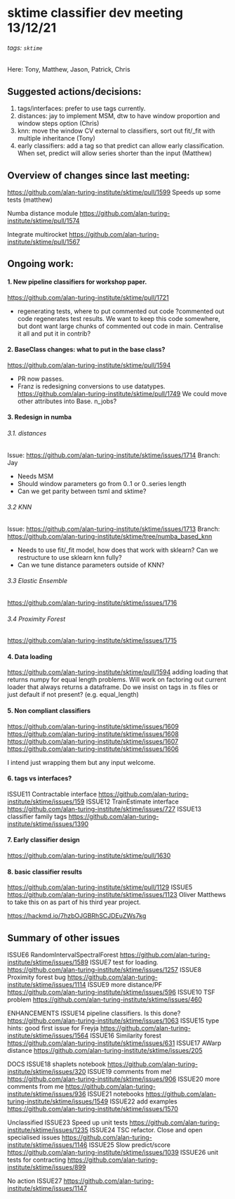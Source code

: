 # sktime classifier dev meeting 13/12/21
###### tags: `sktime`

Here: Tony, Matthew, Jason, Patrick, Chris 

## Suggested actions/decisions:

1. tags/interfaces: prefer to use tags currently. 
2. distances: jay to implement MSM, dtw to have window proportion and window steps option (Chris)
3. knn: move the window CV external to classifiers, sort out fit/_fit with multiple inheritance (Tony)
4. early classifiers: add a tag so that predict can allow early classification. When set, predict will allow series shorter than the input (Matthew)



## Overview of changes since last meeting:
https://github.com/alan-turing-institute/sktime/pull/1599
Speeds up some tests (matthew)

Numba distance module
https://github.com/alan-turing-institute/sktime/pull/1574

Integrate multirocket 
https://github.com/alan-turing-institute/sktime/pull/1567


## Ongoing work:
#### 1. New pipeline classifiers for workshop paper.
https://github.com/alan-turing-institute/sktime/pull/1721
* regenerating tests, where to put commented out code ?commented out code regenerates test results. We want to keep this code somewhere, but dont want large chunks of commented out code in main. Centralise it all and put it in contrib?

#### 2. BaseClass changes: what to put in the base class?
https://github.com/alan-turing-institute/sktime/pull/1594
* PR now passes. 
* Franz is redesigning conversions to use datatypes. 
https://github.com/alan-turing-institute/sktime/pull/1749
We could move other attributes into Base. n_jobs? 

#### 3. Redesign in numba

###### 3.1. distances
Issue: https://github.com/alan-turing-institute/sktime/issues/1714
Branch: Jay
* Needs MSM
* Should window parameters go from 0..1 or 0..series length
* Can we get parity between tsml and sktime?

###### 3.2 KNN
Issue: https://github.com/alan-turing-institute/sktime/issues/1713
Branch: https://github.com/alan-turing-institute/sktime/tree/numba_based_knn

* Needs to use fit/_fit model, how does that work with sklearn? Can we restructure to use sklearn knn fully? 
* Can we tune distance parameters outside of KNN?   

###### 3.3 Elastic Ensemble
https://github.com/alan-turing-institute/sktime/issues/1716

###### 3.4 Proximity Forest
https://github.com/alan-turing-institute/sktime/issues/1715     
 
#### 4. Data loading
https://github.com/alan-turing-institute/sktime/pull/1594
adding loading that returns numpy for equal length problems. Will work on factoring out current loader that always returns a dataframe. Do we insist on tags in .ts files or just default if not present? (e.g. equal_length)

#### 5. Non compliant classifiers
https://github.com/alan-turing-institute/sktime/issues/1609
https://github.com/alan-turing-institute/sktime/issues/1608
https://github.com/alan-turing-institute/sktime/issues/1607
https://github.com/alan-turing-institute/sktime/issues/1606

I intend just wrapping them but any input welcome. 

#### 6. tags vs interfaces?
ISSUE11 Contractable interface
https://github.com/alan-turing-institute/sktime/issues/159
ISSUE12 TrainEstimate interface
https://github.com/alan-turing-institute/sktime/issues/727
ISSUE13 classifier family tags
https://github.com/alan-turing-institute/sktime/issues/1390

#### 7. Early classifier design
https://github.com/alan-turing-institute/sktime/pull/1630

#### 8. basic classifier results 
https://github.com/alan-turing-institute/sktime/pull/1129
ISSUE5 https://github.com/alan-turing-institute/sktime/issues/1123
Oliver Matthews to take this on as part of his third year project. 


https://hackmd.io/7hzbOJGBRhSCJDEuZWs7kg

## Summary of other issues

ISSUE6 RandomIntervalSpectralForest https://github.com/alan-turing-institute/sktime/issues/1589
ISSUE7 test for loading.  https://github.com/alan-turing-institute/sktime/issues/1257 
ISSUE8 Proximity forest bug
https://github.com/alan-turing-institute/sktime/issues/1114
ISSUE9 more distance/PF 
https://github.com/alan-turing-institute/sktime/issues/596
ISSUE10 TSF problem
https://github.com/alan-turing-institute/sktime/issues/460

ENHANCEMENTS
ISSUE14 pipeline classifiers. Is this done?
https://github.com/alan-turing-institute/sktime/issues/1063
ISSUE15  type hints: good first issue for Freyja https://github.com/alan-turing-institute/sktime/issues/1564
ISSUE16 Similarity forest
https://github.com/alan-turing-institute/sktime/issues/631
ISSUE17 AWarp distance 
https://github.com/alan-turing-institute/sktime/issues/205

DOCS
ISSUE18 shaplets notebook
https://github.com/alan-turing-institute/sktime/issues/320
ISSUE19 comments from me!
https://github.com/alan-turing-institute/sktime/issues/906
ISSUE20 more comments from me
https://github.com/alan-turing-institute/sktime/issues/936
ISSUE21 notebooks 
https://github.com/alan-turing-institute/sktime/issues/1549
ISSUE22 add examples
https://github.com/alan-turing-institute/sktime/issues/1570

Unclassified
ISSUE23 Speed up unit tests
https://github.com/alan-turing-institute/sktime/issues/1235
ISSUE24 TSC refactor. Close and open specialised issues
https://github.com/alan-turing-institute/sktime/issues/1146
ISSUE25 Slow predict/score
https://github.com/alan-turing-institute/sktime/issues/1039
ISSUE26 unit tests for contracting
https://github.com/alan-turing-institute/sktime/issues/899


No action
ISSUE27 https://github.com/alan-turing-institute/sktime/issues/1147

